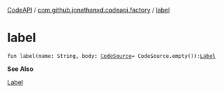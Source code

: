 [CodeAPI](../index.md) / [com.github.jonathanxd.codeapi.factory](index.md) / [label](.)

# label

`fun label(name: String, body: `[`CodeSource`](../com.github.jonathanxd.codeapi/-code-source/index.md)` = CodeSource.empty()): `[`Label`](../com.github.jonathanxd.codeapi.base/-label/index.md)

**See Also**

[Label](../com.github.jonathanxd.codeapi.base/-label/index.md)

